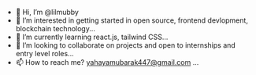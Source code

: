 - 👋 Hi, I’m @lilmubby
- 👀 I’m interested in getting started in open source, frontend devlopment, blockchain technology...
- 🌱 I’m currently learning react.js, tailwind CSS...
- 💞️ I’m looking to collaborate on projects and open to internships and entry level roles...
- 📫 How to reach me? yahayamubarak447@gmail.com ...

<!---
lilmubby/lilmubby is a ✨ special ✨ repository because its `README.md` (this file) appears on your GitHub profile.
You can click the Preview link to take a look at your changes.
--->
